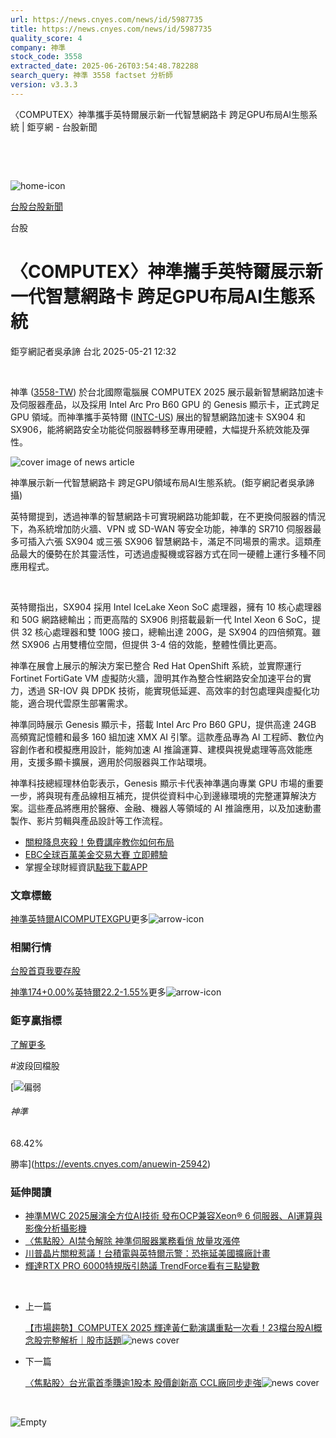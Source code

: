 ```yaml
---
url: https://news.cnyes.com/news/id/5987735
title: https://news.cnyes.com/news/id/5987735
quality_score: 4
company: 神準
stock_code: 3558
extracted_date: 2025-06-26T03:54:48.782288
search_query: 神準 3558 factset 分析師
version: v3.3.3
---
```


〈COMPUTEX〉神準攜手英特爾展示新一代智慧網路卡 跨足GPU布局AI生態系統 | 鉅亨網 - 台股新聞

‌

‌

![home-icon](/assets/icons/breadCrumb/symbol-icon-home.svg)

[台股](/news/cat/tw_stock)[台股新聞](/news/cat/tw_stock_news)

台股

# 〈COMPUTEX〉神準攜手英特爾展示新一代智慧網路卡 跨足GPU布局AI生態系統

鉅亨網記者吳承諦 台北 2025-05-21 12:32

‌

神準 ([3558-TW](https://www.cnyes.com/twstock/3558)) 於台北國際電腦展 COMPUTEX 2025 展示最新智慧網路加速卡及伺服器產品，以及採用 Intel Arc Pro B60 GPU 的 Genesis 顯示卡，正式跨足 GPU 領域。而神準攜手英特爾 ([INTC-US](https://invest.cnyes.com/usstock/detail/INTC)) 展出的智慧網路加速卡 SX904 和 SX906，能將網路安全功能從伺服器轉移至專用硬體，大幅提升系統效能及彈性。

![cover image of news article](/_next/image?url=https%3A%2F%2Fcimg.cnyes.cool%2Fprod%2Fnews%2F5987735%2Fl%2Fc7e57e436f48158fce7d81271918a2c2.jpg&w=3840&q=75)

神準展示新一代智慧網路卡 跨足GPU領域布局AI生態系統。(鉅亨網記者吳承諦攝)

英特爾提到，透過神準的智慧網路卡可實現網路功能卸載，在不更換伺服器的情況下，為系統增加防火牆、VPN 或 SD-WAN 等安全功能，神準的 SR710 伺服器最多可插入六張 SX904 或三張 SX906 智慧網路卡，滿足不同場景的需求。這類產品最大的優勢在於其靈活性，可透過虛擬機或容器方式在同一硬體上運行多種不同應用程式。

‌

英特爾指出，SX904 採用 Intel IceLake Xeon SoC 處理器，擁有 10 核心處理器和 50G 網路總輸出；而更高階的 SX906 則搭載最新一代 Intel Xeon 6 SoC，提供 32 核心處理器和雙 100G 接口，總輸出達 200G，是 SX904 的四倍頻寬。雖然 SX906 占用雙槽位空間，但提供 3-4 倍的效能，整體性價比更高。

神準在展會上展示的解決方案已整合 Red Hat OpenShift 系統，並實際運行 Fortinet FortiGate VM 虛擬防火牆，證明其作為整合性網路安全加速平台的實力，透過 SR-IOV 與 DPDK 技術，能實現低延遲、高效率的封包處理與虛擬化功能，適合現代雲原生部署需求。

神準同時展示 Genesis 顯示卡，搭載 Intel Arc Pro B60 GPU，提供高達 24GB 高頻寬記憶體和最多 160 組加速 XMX AI 引擎。這款產品專為 AI 工程師、數位內容創作者和模擬應用設計，能夠加速 AI 推論運算、建模與視覺處理等高效能應用，支援多顯卡擴展，適用於伺服器與工作站環境。

神準科技總經理林伯彰表示，Genesis 顯示卡代表神準邁向專業 GPU 市場的重要一步，將與現有產品線相互補充，提供從資料中心到邊緣環境的完整運算解決方案。這些產品將應用於醫療、金融、機器人等領域的 AI 推論應用，以及加速動畫製作、影片剪輯與產品設計等工作流程。

* [關稅降息夾殺！免費講座教你如何布局](https://www.rsc.com.tw/Cnyes_RSC/SeminarBooking2025InvestmentOutlook.aspx?utm_source=anue&utm_medium=usstocks_end)
* [EBC全球百萬美金交易大賽 立即體驗](https://client.myebc.co/signup-f?bid=1y9d33&utm_source=cnyes&utm_medium=ads&utm_campaign=tw_mdtc&utm_content=tw05202025)
* 掌握全球財經資訊[點我下載APP](http://www.cnyes.com/app/?utm_source=mweb&utm_medium=HamMenuBanner&utm_campaign=fixed&utm_content=entr)

### 文章標籤

[神準](https://news.cnyes.com/tag/神準 "神準")[英特爾](https://news.cnyes.com/tag/英特爾 "英特爾")[AI](https://news.cnyes.com/tag/AI "AI")[COMPUTEX](https://news.cnyes.com/tag/COMPUTEX "COMPUTEX")[GPU](https://news.cnyes.com/tag/GPU "GPU")更多![arrow-icon](/assets/icons/arrows/arrow-down.svg)

### 相關行情

[台股首頁](https://www.cnyes.com/twstock)[我要存股](https://supr.link/8OHaU)

[神準174+0.00%](https://www.cnyes.com/twstock/3558)[英特爾22.2-1.55%](https://invest.cnyes.com/usstock/detail/INTC)更多![arrow-icon](/assets/icons/arrows/arrow-down.svg)

### 鉅亨贏指標

[了解更多](https://events.cnyes.com/anuewin-25942)

#波段回檔股

[![偏弱](/assets/icons/win-indicator/short.svg)

###### 神準

68.42%

勝率](https://events.cnyes.com/anuewin-25942)

### 延伸閱讀

* [神準MWC 2025展演全方位AI技術 發布OCP兼容Xeon® 6 伺服器、AI運算與影像分析攝影機](/news/id/5866992)
* [〈焦點股〉AI禁令解除 神準伺服器業務看俏 放量攻漲停](/news/id/5979057)
* [川普晶片關稅惹議！台積電與英特爾示警：恐拖延美國擴廠計畫](/news/id/6036699)
* [輝達RTX PRO 6000特規版引熱議 TrendForce看有三點變數](/news/id/6035931)

‌

* 上一篇

  [【市場趨勢】COMPUTEX 2025 輝達黃仁勳演講重點一次看！23檔台股AI概念股完整解析｜股市話題](/news/id/5987882)![news cover](https://cimg.cnyes.cool/prod/news/5987882/m/72f50b7771332335dc468bab6a6615b9.jpg)
* 下一篇

  [〈焦點股〉台光電首季賺逾1股本 股價創新高 CCL廠同步走強](/news/id/5987544)![news cover](https://cimg.cnyes.cool/prod/news/5987544/m/9b54b1bcc6166319448873af63bd29f4.jpg)

‌

![Empty](/assets/icons/skeleton/empty-image.svg)

‌